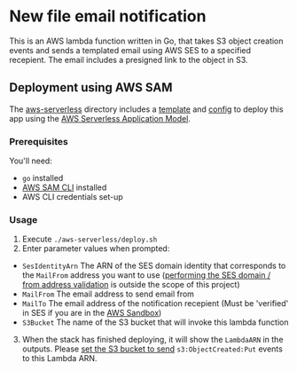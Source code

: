 # New file email notification

This is an AWS lambda function written in Go, that takes S3 object creation events and sends a templated email using AWS SES to a specified recepient. The email includes a presigned link to the object in S3.

## Deployment using AWS SAM

The [aws-serverless](./aws-serverless) directory includes a [template](./aws-serverless/template.yml) and [config](./aws-serverless/samconfig.toml) to deploy this app using the [AWS Serverless Application Model](https://docs.aws.amazon.com/serverless-application-model/latest/developerguide/what-is-sam.html).

### Prerequisites

You'll need:

 - `go` installed
 - [AWS SAM CLI](https://docs.aws.amazon.com/serverless-application-model/latest/developerguide/serverless-sam-cli-install.html) installed
 - AWS CLI credentials set-up

### Usage

 1. Execute `./aws-serverless/deploy.sh` 
 2. Enter parameter values when prompted:
   - `SesIdentityArn` The ARN of the SES domain identity that corresponds to the `MailFrom` address you want to use ([performing the SES domain / from address validation](https://docs.aws.amazon.com/ses/latest/DeveloperGuide/verify-addresses-and-domains.html) is outside the scope of this project)
   - `MailFrom` The email address to send email from
   - `MailTo` The email address of the notification recepient (Must be 'verified' in SES if you are in the [AWS Sandbox](https://docs.aws.amazon.com/ses/latest/DeveloperGuide/request-production-access.html)) 
   - `S3Bucket` The name of the S3 bucket that will invoke this lambda function
 3. When the stack has finished deploying, it will show the `LambdaARN` in the outputs. Please [set the S3 bucket to send](https://docs.aws.amazon.com/AmazonS3/latest/userguide/enable-event-notifications.html) `s3:ObjectCreated:Put` events to this Lambda ARN.

